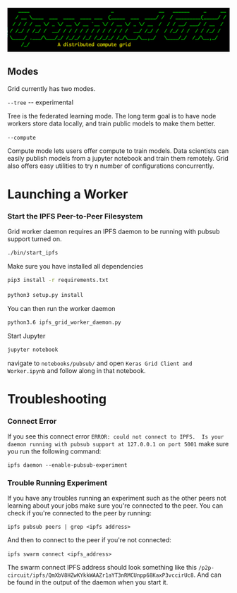 ![wtf](images/banner.png)

## Modes

Grid currently has two modes.

`--tree` -- experimental

Tree is the federated learning mode.  The long term goal is to have node workers store data
locally, and train public models to make them better.

`--compute`

Compute mode lets users offer compute to train models.  Data scientists can easily publish models from
a jupyter notebook and train them remotely.  Grid also offers easy utilities to try n number of
configurations concurrently.

# Launching a Worker

### Start the IPFS Peer-to-Peer Filesystem

Grid worker daemon requires an IPFS daemon to be running with pubsub support
turned on.

```sh
./bin/start_ipfs
```

Make sure you have installed all dependencies

```sh
pip3 install -r requirements.txt

python3 setup.py install
```

You can then run the worker daemon
```sh
python3.6 ipfs_grid_worker_daemon.py
```

Start Jupyter
```sh
jupyter notebook
```

navigate to `notebooks/pubsub/` and open `Keras Grid Client and Worker.ipynb` and
follow along in that notebook.

# Troubleshooting

### Connect Error

If you see this connect error `ERROR: could not connect to IPFS.  Is your daemon running with pubsub support at 127.0.0.1 on port 5001` make sure you run the following command:

```
ipfs daemon --enable-pubsub-experiment
```

### Trouble Running Experiment

If you have any troubles running an experiment such as the other peers not learning about your jobs make sure you're connected to the peer. You can check if you're connected to the peer by running:

```
ipfs pubsub peers | grep <ipfs address>
```

And then to connect to the peer if you're not connected:

`ipfs swarm connect <ipfs_address>`

The swarm connect IPFS address should look something like this `/p2p-circuit/ipfs/QmXbV8HZwKYkkWAAZr1aYT3nRMCUnpp68KaxP3vccirUc8`. And can be found in the output of the daemon when you start it.

